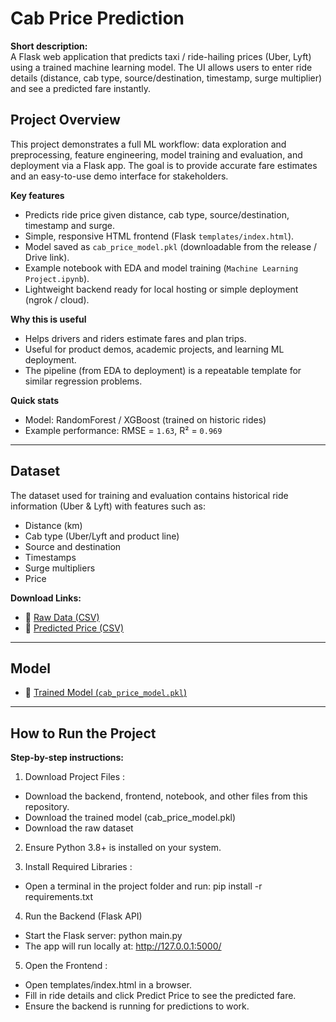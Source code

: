 # Cab Price Prediction

**Short description:**  
A Flask web application that predicts taxi / ride-hailing prices (Uber, Lyft) using a trained machine learning model. The UI allows users to enter ride details (distance, cab type, source/destination, timestamp, surge multiplier) and see a predicted fare instantly.

## Project Overview
This project demonstrates a full ML workflow: data exploration and preprocessing, feature engineering, model training and evaluation, and deployment via a Flask app. The goal is to provide accurate fare estimates and an easy-to-use demo interface for stakeholders.

**Key features**
- Predicts ride price given distance, cab type, source/destination, timestamp and surge.
- Simple, responsive HTML frontend (Flask `templates/index.html`).
- Model saved as `cab_price_model.pkl` (downloadable from the release / Drive link).
- Example notebook with EDA and model training (`Machine Learning Project.ipynb`).
- Lightweight backend ready for local hosting or simple deployment (ngrok / cloud).

**Why this is useful**
- Helps drivers and riders estimate fares and plan trips.
- Useful for product demos, academic projects, and learning ML deployment.
- The pipeline (from EDA to deployment) is a repeatable template for similar regression problems.

**Quick stats**  
- Model: RandomForest / XGBoost (trained on historic rides)  
- Example performance: RMSE = `1.63`, R² = `0.969`  

---
## Dataset

The dataset used for training and evaluation contains historical ride information (Uber & Lyft) with features such as:

- Distance (km)
- Cab type (Uber/Lyft and product line)
- Source and destination
- Timestamps
- Surge multipliers
- Price

**Download Links:**
- 📂 [Raw Data (CSV)](https://drive.google.com/file/d/1QqiydMw3WgQwM4TW102yV6DIzsj8nWNL/view?usp=sharing)  
- 📂 [Predicted Price (CSV)](https://drive.google.com/file/d/1wY2eSUa3pdJPbFn6RETxnWPiYI_4weqj/view?usp=sharing)

---
## Model

- 📂 [Trained Model (`cab_price_model.pkl`)](https://drive.google.com/file/d/1abw48Qjhx4enzQjalfk5IoOuW6Lkxa7l/view?usp=sharing)
---
## How to Run the Project

**Step-by-step instructions:**
1. Download Project Files :
- Download the backend, frontend, notebook, and other files from this repository.
- Download the trained model (cab_price_model.pkl)
- Download the raw dataset

2. Ensure Python 3.8+ is installed on your system.

3. Install Required Libraries :
- Open a terminal in the project folder and run: pip install -r requirements.txt

4. Run the Backend (Flask API)
- Start the Flask server: python main.py
- The app will run locally at: http://127.0.0.1:5000/

5. Open the Frontend :
- Open templates/index.html in a browser.
- Fill in ride details and click Predict Price to see the predicted fare.
- Ensure the backend is running for predictions to work.


